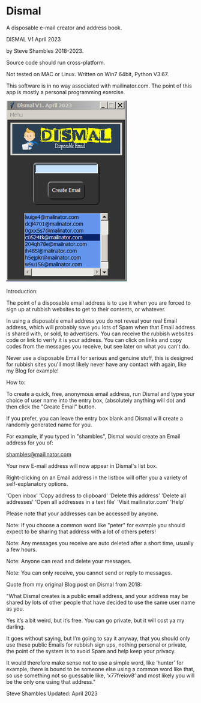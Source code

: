 # Dismal
A disposable e-mail creator and address book.

DISMAL V1 April 2023

by Steve Shambles 2018-2023.

Source code should run cross-platform.

Not tested on MAC or Linux.
Written on Win7 64bit, Python V3.67.

This software is in no way associated with
mailinator.com. The point of this app is 
mostly a personal programming exercise.

![Alt Text](https://github.com/Steve-Shambles/Dismal/blob/main/screenshots/dismal_screenshot_1.png)

Introduction:

The point of a disposable email address is to use it when you are forced to sign up at rubbish websites to get to their contents, or whatever.

In using a disposable email address you do not reveal your real Email address, which will probably save you lots of Spam when that Email address is shared with, or sold,
to advertisers. You can receive the rubbish websites code or link to verify it is your address. You can click on links and copy codes from the messages you receive, but see later on what you can't do.

Never use a disposable Email for serious and genuine stuff, this is designed for rubbish sites you'll most likely never have any contact with again, like my Blog for example!

How to:

To create a quick, free, anonymous email address, run Dismal and type your choice of user name into the entry box, (absolutely anything will do)
and then click the "Create Email" button.

If you prefer, you can leave the entry box blank and Dismal will create a randomly generated name for you.

For example, if you typed in "shambles", Dismal would create an Email address for you of:

shambles@mailinator.com

Your new E-mail address will now appear in Dismal's list box.

Right-clicking on an Email address in the listbox will offer you a variety of self-explanatory options.

'Open inbox'
'Copy address to clipboard'
'Delete this address'
'Delete all addresses'
'Open all addresses in a text file'
'Visit mailinator.com'
'Help'

Please note that your addresses can be accessed by anyone. 

Note: If you choose a common word like "peter" for example
      you should expect to be sharing that address with 
      a lot of others peters!

Note: Any messages you receive are auto deleted 
      after a short time, usually a few hours.
	  
Note: Anyone can read and delete your messages.

Note: You can only receive, you cannot send
      or reply to messages.
	  

Quote from my original Blog post on Dismal from 2018:

"What Dismal creates is a public email address, and your address may be shared by lots of other people that have decided to use the same user name as you.

Yes it’s a bit weird, but it’s free. You can go private, but it will cost ya my darling.

It goes without saying, but I’m going to say it anyway, that you should only use these public Emails for rubbish sign ups, nothing personal or private, the point of the
system is to avoid Spam and help keep your privacy.

It would therefore make sense not to use a simple word, like ‘hunter’ for example, there is bound to be someone else  using a common word like that, so use something  not so guessable like, ‘x77freiov8’ and most likely you will be the only one using that address."


Steve Shambles 
Updated: April 2023

